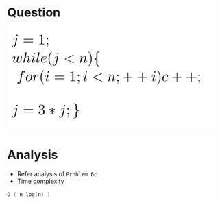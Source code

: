 # Question

![alt text](image.png)

# Analysis 

- Refer analysis of `Problem 6c`
- Time complexity 
```c++
O ( n log(n) )
``` 